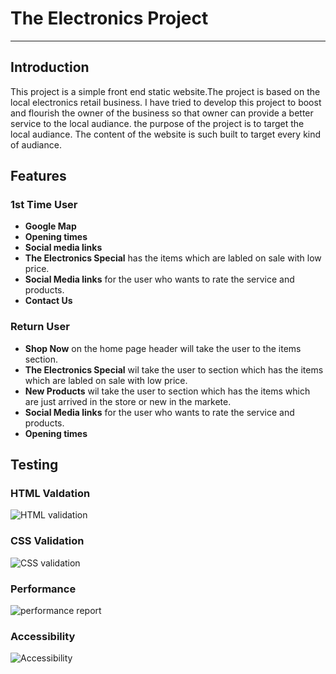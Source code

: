 # The Electronics Project  
---  

## Introduction
This project is a simple front end static website.The project is based on the local electronics retail business. I have tried to develop this project to boost and flourish the owner of the business so that owner can provide a better service to the local audiance.
the purpose of the project is to target the local audiance.
The content of the website is such built to target every kind of audiance.
## Features
### 1st Time User
- **Google Map**  
- **Opening times**  
- **Social media links**  
- **The Electronics Special** has the items which are labled on sale with low price.  
- **Social Media links** for the user who wants to rate the service and products.  
- **Contact Us**  
### Return User  
- **Shop Now** on the home page header will take the user to the items section.  
- **The Electronics Special** wil take the user to section which has the items which are labled on sale with low price.  
- **New Products** wil take the user to section which has the items which are just arrived in the store or new in the markete.  
- **Social Media links** for the user who wants to rate the service and products.  
- **Opening times**  
## Testing  
### HTML Valdation  
![HTML validation](https://user-images.githubusercontent.com/74425464/202367249-5a8a3db4-9392-497f-b00c-514b6c7ce224.jpg)  
### CSS Validation  
![CSS validation](https://user-images.githubusercontent.com/74425464/202367936-ad4bc050-56c1-487c-86cd-3fd6538389ed.jpg)  
### Performance  
![performance report](https://user-images.githubusercontent.com/74425464/202368364-eb3f3d98-c24d-4891-96c0-432c5614b53a.jpg)  
### Accessibility  
![Accessibility](https://user-images.githubusercontent.com/74425464/202368604-a4916d05-0064-499c-a6d5-37250db190a5.jpg)
